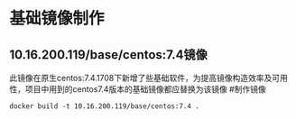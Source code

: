 # 基础镜像制作 

## 10.16.200.119/base/centos:7.4镜像

此镜像在原生centos:7.4.1708下新增了些基础软件，为提高镜像构造效率及可用性，项目中用到的centos7.4版本的基础镜像都应替换为该镜像
#制作镜像
```
docker build -t 10.16.200.119/base/centos:7.4 .
